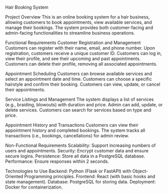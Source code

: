 Hair Booking System

Project Overview
 This is an online booking system for a hair business, allowing customers to book appointments, view available services, and manage their bookings. The system provides both customer-facing and admin-facing functionalities to streamline business operations.

Functional Requirements
Customer Registration and Management
Customers can register with their name, email, and phone number.
Upon registration, customers receive a unique customer ID.
Customers can log in, view their profile, and see their upcoming and past appointments.
Customers can delete their profile, removing all associated appointments.

Appointment Scheduling
Customers can browse available services and select an appointment date and time.
Customers can choose a specific hairstyle and confirm their booking.
Customers can view, update, or cancel their appointments.

Service Listings and Management
The system displays a list of services (e.g., braiding, blowouts) with duration and price.
Admin  can add, update, or delete services.
Customers can search for services based on type and price.

Appointment History and Transactions
Customers can view their appointment history and completed bookings.
The system tracks all transactions (i.e., bookings, cancellations) for admin review.

Non-Functional Requirements
Scalability: Support increasing numbers of users and appointments.
Security: Encrypt customer data and ensure secure logins.
Persistence: Store all data in a PostgreSQL database.
Performance: Ensure responses within 2 seconds.

Technologies to Use
Backend: Python (Flask or FastAPI) with Object-Oriented Programming principles.
Frontend: React (with basic hooks and state management).
Database: PostgreSQL for storing data.
Deployment: Docker for containerization.

